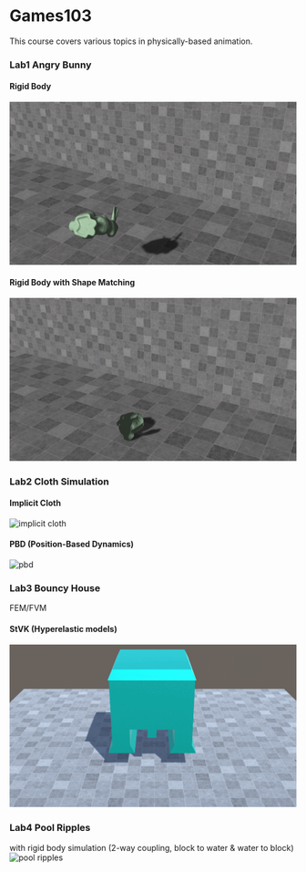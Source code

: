 # Games103
 
This course covers various topics in physically-based animation.

### Lab1 Angry Bunny
#### Rigid Body
![rigid body](https://github.com/jjiangaj/Games103/blob/main/pic/lab1-1.gif?raw=true)
#### Rigid Body with Shape Matching
![rigid body w/ shape matching](https://github.com/jjiangaj/Games103/blob/main/pic/lab1-2.gif?raw=true)

### Lab2 Cloth Simulation
#### Implicit Cloth
![implicit cloth](https://github.com/jjiangaj/Games103/blob/main/pic/lab2-1.gif?raw=true)
#### PBD (Position-Based Dynamics)
![pbd](https://github.com/jjiangaj/Games103/blob/main/pic/lab2-2.gif?raw=true)


### Lab3 Bouncy House
FEM/FVM
#### StVK (Hyperelastic models)
![stvk](https://github.com/jjiangaj/Games103/blob/main/pic/lab3-1.gif?raw=true)


### Lab4 Pool Ripples
with rigid body simulation (2-way coupling, block to water & water to block)
![pool ripples](https://github.com/jjiangaj/Games103/blob/main/pic/lab4-1.gif?raw=true)


